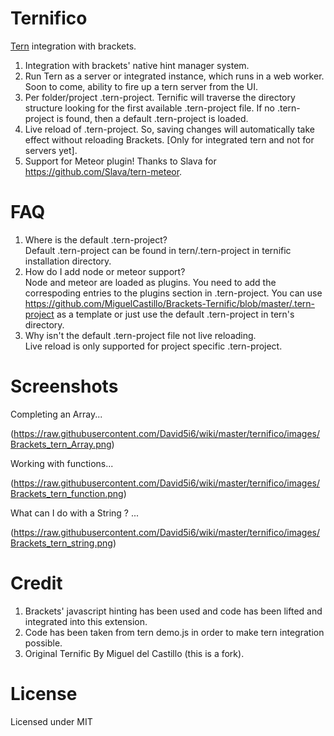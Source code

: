Ternifico
=============

[Tern](http://ternjs.net/) integration with brackets.<br>

1. Integration with brackets' native hint manager system.
2. Run Tern as a server or integrated instance, which runs in a web worker.  Soon to come, ability to fire up a tern server from the UI.
3. Per folder/project .tern-project.  Ternific will traverse the directory structure looking for the first available  .tern-project file. If no .tern-project is found, then a default .tern-project is loaded.
4. Live reload of .tern-project.  So, saving changes will automatically take effect without reloading Brackets. [Only for integrated tern and not for servers yet].
5. Support for Meteor plugin!  Thanks to Slava for https://github.com/Slava/tern-meteor.


FAQ
=============
1. Where is the default .tern-project?<br>
  Default .tern-project can be found in tern/.tern-project in ternific installation directory.
2. How do I add node or meteor support?<br>
  Node and meteor are loaded as plugins.  You need to add the correspoding entries to the plugins section in .tern-project.  You can use https://github.com/MiguelCastillo/Brackets-Ternific/blob/master/.tern-project as a template or just use the default .tern-project in tern's directory.
3. Why isn't the default .tern-project file not live reloading.<br>
  Live reload is only supported for project specific .tern-project.


Screenshots
=============

Completing an Array...

(https://raw.githubusercontent.com/David5i6/wiki/master/ternifico/images/Brackets_tern_Array.png)

Working with functions...

(https://raw.githubusercontent.com/David5i6/wiki/master/ternifico/images/Brackets_tern_function.png)

What can I do with a String ? ...

(https://raw.githubusercontent.com/David5i6/wiki/master/ternifico/images/Brackets_tern_string.png)


Credit
=============

1. Brackets' javascript hinting has been used and code has been lifted and integrated into this extension.<br>
2. Code has been taken from tern demo.js in order to make tern integration possible.<br>
3. Original Ternific By Miguel del Castillo (this is a fork).<br>

License
=============

Licensed under MIT
